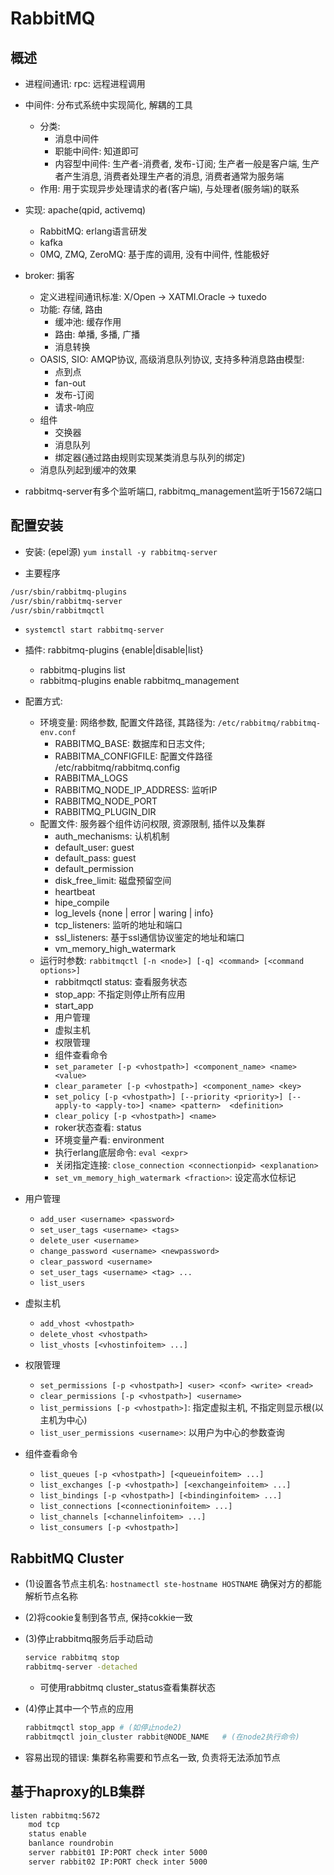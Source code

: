 # RabbitMQ

## 概述

- 进程间通讯: rpc: 远程进程调用

- 中间件: 分布式系统中实现简化, 解耦的工具
    - 分类:
        - 消息中间件
        - 职能中间件: 知道即可
        - 内容型中间件: 生产者-消费者, 发布-订阅; 生产者一般是客户端, 生产者产生消息, 消费者处理生产者的消息, 消费者通常为服务端
    - 作用: 用于实现异步处理请求的者(客户端), 与处理者(服务端)的联系

- 实现: apache(qpid, activemq)
    - RabbitMQ: erlang语言研发
    - kafka
    - 0MQ, ZMQ, ZeroMQ: 基于库的调用, 没有中间件, 性能极好

- broker: 掮客
    - 定义进程间通讯标准: X/Open -> XATMI.Oracle -> tuxedo
    - 功能: 存储, 路由
        - 缓冲池: 缓存作用
        - 路由: 单播, 多播, 广播
        - 消息转换
    - OASIS, SIO: AMQP协议, 高级消息队列协议, 支持多种消息路由模型:
        - 点到点
        - fan-out
        - 发布-订阅
        - 请求-响应
    - 组件
        - 交换器
        - 消息队列
        - 绑定器(通过路由规则实现某类消息与队列的绑定)
    - 消息队列起到缓冲的效果

- rabbitmq-server有多个监听端口, rabbitmq_management监听于15672端口

## 配置安装

- 安装: (epel源) `yum install -y rabbitmq-server`

- 主要程序

```sh
/usr/sbin/rabbitmq-plugins
/usr/sbin/rabbitmq-server
/usr/sbin/rabbitmqctl
```

- `systemctl start rabbitmq-server`

- 插件: rabbitmq-plugins {enable|disable|list}
    - rabbitmq-plugins list
    - rabbitmq-plugins enable rabbitmq_management

- 配置方式:
    - 环境变量: 网络参数, 配置文件路径, 其路径为: `/etc/rabbitmq/rabbitmq-env.conf`
        - RABBITMQ_BASE: 数据库和日志文件;
        - RABBITMA_CONFIGFILE: 配置文件路径 /etc/rabbitmq/rabbitmq.config
        - RABBITMA_LOGS
        - RABBITMQ_NODE_IP_ADDRESS: 监听IP
        - RABBITMQ_NODE_PORT
        - RABBITMQ_PLUGIN_DIR
    - 配置文件: 服务器个组件访问权限, 资源限制, 插件以及集群
        - auth_mechanisms: 认机机制
        - default_user: guest
        - default_pass: guest
        - default_permission
        - disk_free_limit: 磁盘预留空间
        - heartbeat
        - hipe_compile
        - log_levels {none | error | waring | info}
        - tcp_listeners: 监听的地址和端口
        - ssl_listeners: 基于ssl通信协议鉴定的地址和端口
        - vm_memory_high_watermark
    - 运行时参数: `rabbitmqctl [-n <node>] [-q] <command> [<command options>]`
        - rabbitmqctl status: 查看服务状态
        - stop_app: 不指定则停止所有应用
        - start_app
        - 用户管理
        - 虚拟主机
        - 权限管理
        - 组件查看命令
        - `set_parameter [-p <vhostpath>] <component_name> <name> <value>`
        - `clear_parameter [-p <vhostpath>] <component_name> <key>`
        - `set_policy [-p <vhostpath>] [--priority <priority>] [--apply-to <apply-to>] <name> <pattern>  <definition>`
        - `clear_policy [-p <vhostpath>] <name>`
        - roker状态查看: status
        - 环境变量产看: environment
        - 执行erlang底层命令: `eval <expr>`
        - 关闭指定连接: `close_connection <connectionpid> <explanation>`
        - `set_vm_memory_high_watermark <fraction>`: 设定高水位标记

- 用户管理
    - `add_user <username> <password>`
    - `set_user_tags <username> <tags>`
    - `delete_user <username>`
    - `change_password <username> <newpassword>`
    - `clear_password <username>`
    - `set_user_tags <username> <tag> ...`
    - `list_users`

- 虚拟主机
    - `add_vhost <vhostpath>`
    - `delete_vhost <vhostpath>`
    - `list_vhosts [<vhostinfoitem> ...]`

- 权限管理
    - `set_permissions [-p <vhostpath>] <user> <conf> <write> <read>`
    - `clear_permissions [-p <vhostpath>] <username>`
    - `list_permissions [-p <vhostpath>]`: 指定虚拟主机, 不指定则显示根(以主机为中心)
    - `list_user_permissions <username>`: 以用户为中心的参数查询

- 组件查看命令
    - `list_queues [-p <vhostpath>] [<queueinfoitem> ...]`
    - `list_exchanges [-p <vhostpath>] [<exchangeinfoitem> ...]`
    - `list_bindings [-p <vhostpath>] [<bindinginfoitem> ...]`
    - `list_connections [<connectioninfoitem> ...]`
    - `list_channels [<channelinfoitem> ...]`
    - `list_consumers [-p <vhostpath>]`

## RabbitMQ Cluster

- (1)设置各节点主机名: `hostnamectl ste-hostname HOSTNAME` 确保对方的都能解析节点名称

- (2)将cookie复制到各节点, 保持cokkie一致

- (3)停止rabbitmq服务后手动启动
    ```sh
    service rabbitmq stop
    rabbitmq-server -detached
    ```
    - 可使用rabbitmq cluster_status查看集群状态

- (4)停止其中一个节点的应用
    ```sh
    rabbitmqctl stop_app # (如停止node2)
    rabbitmqctl join_cluster rabbit@NODE_NAME   # (在node2执行命令)
    ```

- 容易出现的错误: 集群名称需要和节点名一致, 负责将无法添加节点

## 基于haproxy的LB集群

```sh
listen rabbitmq:5672
    mod tcp
    status enable
    banlance roundrobin
    server rabbit01 IP:PORT check inter 5000
    server rabbit02 IP:PORT check inter 5000
```
